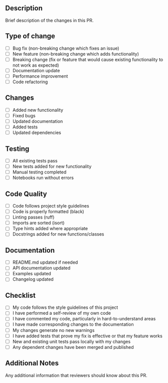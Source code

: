 ## Description

Brief description of the changes in this PR.

## Type of change

- [ ] Bug fix (non-breaking change which fixes an issue)
- [ ] New feature (non-breaking change which adds functionality)
- [ ] Breaking change (fix or feature that would cause existing functionality to not work as expected)
- [ ] Documentation update
- [ ] Performance improvement
- [ ] Code refactoring

## Changes

- [ ] Added new functionality
- [ ] Fixed bugs
- [ ] Updated documentation
- [ ] Added tests
- [ ] Updated dependencies

## Testing

- [ ] All existing tests pass
- [ ] New tests added for new functionality
- [ ] Manual testing completed
- [ ] Notebooks run without errors

## Code Quality

- [ ] Code follows project style guidelines
- [ ] Code is properly formatted (black)
- [ ] Linting passes (ruff)
- [ ] Imports are sorted (isort)
- [ ] Type hints added where appropriate
- [ ] Docstrings added for new functions/classes

## Documentation

- [ ] README.md updated if needed
- [ ] API documentation updated
- [ ] Examples updated
- [ ] Changelog updated

## Checklist

- [ ] My code follows the style guidelines of this project
- [ ] I have performed a self-review of my own code
- [ ] I have commented my code, particularly in hard-to-understand areas
- [ ] I have made corresponding changes to the documentation
- [ ] My changes generate no new warnings
- [ ] I have added tests that prove my fix is effective or that my feature works
- [ ] New and existing unit tests pass locally with my changes
- [ ] Any dependent changes have been merged and published

## Additional Notes

Any additional information that reviewers should know about this PR.

